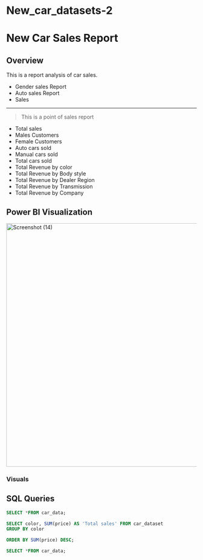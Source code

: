 # New_car_datasets-2

# New Car Sales Report

## Overview

This is a report analysis of car sales.
+ Gender sales Report
+ Auto sales Report
+ Sales
---

> This is a point of sales report
>
- Total sales
-  Males Customers
- Female Customers
- Auto cars sold
- Manual cars sold
- Total cars sold
- Total Revenue by color
- Total Revenue by Body style
- Total Revenue by Dealer Region
- Total Revenue by Transmission
- Total Revenue by Company


## Power BI Visualization


<img width="1180" height="644" alt="Screenshot (14)" src="https://github.com/user-attachments/assets/1364fd13-99f8-4ec1-a806-afdea9ec076c" />

### Visuals

## SQL Queries
```sql
SELECT *FROM car_data;
```
```sql
SELECT color, SUM(price) AS 'Total sales' FROM car_dataset
GROUP BY color
```

```sql
ORDER BY SUM(price) DESC;
```

```sql
SELECT *FROM car_data;
```
